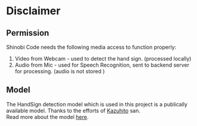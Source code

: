 # Disclaimer

## Permission
Shinobi Code needs the following media access to function properly:

1. Video from Webcam - used to detect the hand sign. (processed locally)
2. Audio from Mic - used for Speech Recognition, sent to backend server for processing. (audio is not stored )

## Model
The HandSign detection model which is used in this project is a publically available model.
Thanks to the efforts of [Kazuhito](https://github.com/Kazuhito00) san.  
Read more about the model [here](/docs/model).
